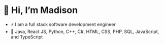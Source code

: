 # 👋 Hi, I’m Madison
- ⚡ I am a full stack software development engineer
- 💞️ Java, React JS, Python, C++, C#, HTML, CSS, PHP, SQL, JavaScript, and TypeScript

<!---
MaddieRose33/MaddieRose33 is a ✨ special ✨ repository because its `README.md` (this file) appears on your GitHub profile.
You can click the Preview link to take a look at your changes.
--->
